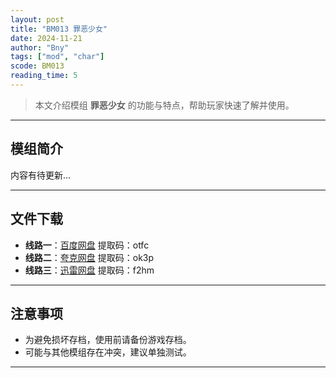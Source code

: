 ```yaml
---
layout: post
title: "BM013 罪恶少女"
date: 2024-11-21
author: "Bny"
tags: ["mod", "char"]
scode: BM013
reading_time: 5
---
```


> 本文介绍模组 **罪恶少女** 的功能与特点，帮助玩家快速了解并使用。

---

## 模组简介

内容有待更新...

---


## 文件下载
- **线路一**：[百度网盘](https://pan.baidu.com/s/1cWEbXljAfj4mk9iFW_bWVw?pwd=otfc)  提取码：otfc  
- **线路二**：[夸克网盘](https://pan.quark.cn/s/6584c3011ef4?pwd=ok3p)  提取码：ok3p  
- **线路三**：[迅雷网盘](https://pan.xunlei.com/s/VOCCbZg_ZsozzZ6-eMzyFMHWA1?pwd=f2hm)  提取码：f2hm  

---

## 注意事项
- 为避免损坏存档，使用前请备份游戏存档。
- 可能与其他模组存在冲突，建议单独测试。

---


